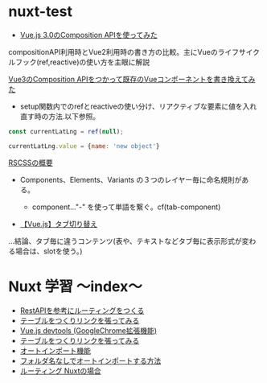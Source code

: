# nuxt-test

- [Vue.js 3.0のComposition APIを使ってみた](https://re-engines.com/2020/06/15/vue-composition-api/)

compositionAPI利用時とVue2利用時の書き方の比較。主にVueのライフサイクルフック(ref,reactive)の使い方を主眼に解説

[Vue3のComposition APIをつかって既存のVueコンポーネントを書き換えてみた](https://note.com/mizutory/n/n59ecb2aeb0a3)

- setup関数内でのrefとreactiveの使い分け、リアクティブな要素に値を入れ直す時の方法.以下参照。

``` Vue.js
const currentLatLng = ref(null);   

currentLatLng.value = {name: 'new object'}
```

[RSCSSの概要](https://rfs.jp/sb/html-css/html-css-guide/rscss.html)
- Components、Elements、Variants の３つのレイヤー毎に命名規則がある。
  - component..."-" を使って単語を繋ぐ。cf(tab-component)
  

- [【Vue.js】タブ切り替え](https://into-the-program.com/vue-tab/)

...結論、タブ毎に違うコンテンツ(表や、テキストなどタブ毎に表示形式が変わる場合は、slotを使う。)




# Nuxt 学習 〜index〜
- [RestAPIを参考にルーティングをつくる](https://github.com/worldwideweb13/typeScript/commit/ec0110205af6197c57d7a0d3d7c2db760c22bb7c)
- [テーブルをつくりリンクを張ってみる]()
- [Vue.js devtools (GoogleChrome拡張機能)]()
- [テーブルをつくりリンクを張ってみる]()
- [オートインポート機能]()
- [フォルダ名なしでオートインポートする方法]()
- [ルーティング Nuxtの場合]()
